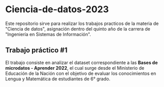 # Ciencia-de-datos-2023

Este repositorio sirve para realizar los trabajos practicos de la materia de "Ciencia de datos", asignación dentro del quinto año de la carrera de "Ingeniería en Sistemas de Información".

## Trabajo práctico #1

El trabajo consiste en analizar el dataset correspondiente a las **Bases de microdatos - Aprender 2022**, el cual surge desde el Ministerio de Educación de la Nación con el objetivo de evaluar los conocimientos en Lengua y Matemática de estudiantes de 6° grado.

